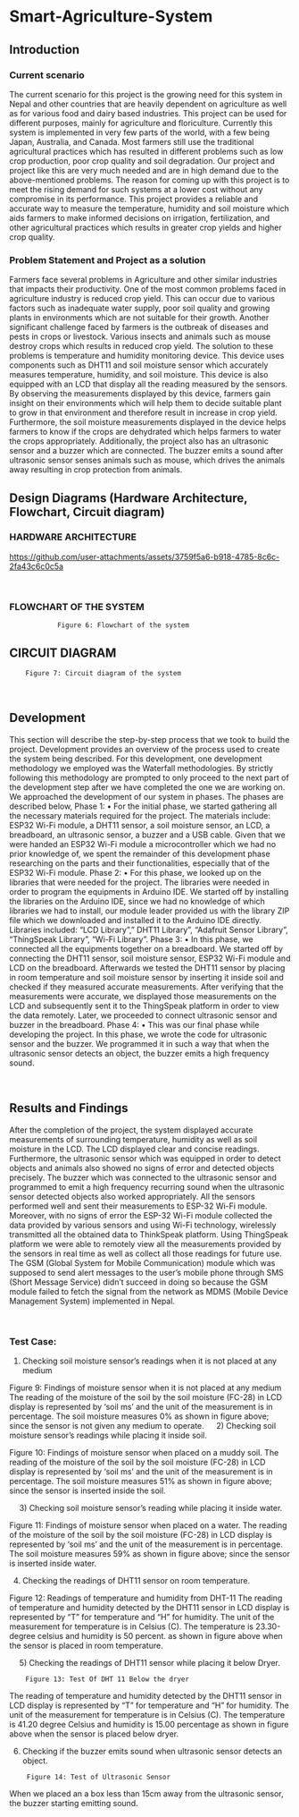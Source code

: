 # Smart-Agriculture-System
## Introduction
### Current scenario
The current scenario for this project is the growing need for this system in Nepal and other countries that are heavily dependent on agriculture as well as for various food and dairy based industries. This project can be used for different purposes, mainly for agriculture and floriculture. Currently this system is implemented in very few parts of the world, with a few being Japan, Australia, and Canada. Most farmers still use the traditional agricultural practices which has resulted in different problems such as low crop production, poor crop quality and soil degradation.
Our project and project like this are very much needed and are in high demand due to the above-mentioned problems. The reason for coming up with this project is to meet the rising demand for such systems at a lower cost without any compromise in its performance.  This project provides a reliable and accurate way to measure the temperature, humidity and soil moisture which aids farmers to make informed decisions on irrigation, fertilization, and other agricultural practices which results in greater crop yields and higher crop quality.

### Problem Statement and Project as a solution
Farmers face several problems in Agriculture and other similar industries that impacts their productivity. One of the most common problems faced in agriculture industry is reduced crop yield. This can occur due to various factors such as inadequate water supply, poor soil quality and growing plants in environments which are not suitable for their growth. Another significant challenge faced by farmers is the outbreak of diseases and pests in crops or livestock. Various insects and animals such as mouse destroy crops which results in reduced crop yield.
The solution to these problems is temperature and humidity monitoring device. This device uses components such as DHT11 and soil moisture sensor which accurately measures temperature, humidity, and soil moisture. This device is also equipped with an LCD that display all the reading measured by the sensors. By observing the measurements displayed by this device, farmers gain insight on their environments which will help them to decide suitable plant to grow in that environment and therefore result in increase in crop yield. Furthermore, the soil moisture measurements displayed in the device helps farmers to know if the crops are dehydrated which helps farmers to water the crops appropriately. Additionally, the project also has an ultrasonic sensor and a buzzer which are connected. The buzzer emits a sound after ultrasonic sensor senses animals such as mouse, which drives the animals away resulting in crop protection from animals.


## Design Diagrams (Hardware Architecture, Flowchart, Circuit diagram) 
### 	HARDWARE ARCHITECTURE
https://github.com/user-attachments/assets/3759f5a6-b918-4785-8c6c-2fa43c6c0c5a

















 
### FLOWCHART OF THE SYSTEM



 
				Figure 6: Flowchart of the system
## CIRCUIT DIAGRAM

 
		Figure 7: Circuit diagram of the system
 
## 	Development

This section will describe the step-by-step process that we took to build the project. Development provides an overview of the process used to create the system being described. For this development, one development methodology we employed was the Waterfall methodologies. By strictly following this methodology are prompted to only proceed to the next part of the development step after we have completed the one we are working on. We approached the development of our system in phases. The phases are described below,
Phase 1:
•	For the initial phase, we started gathering all the necessary materials required for the project. The materials include: ESP32 Wi-Fi module, a DHT11 sensor, a soil moisture sensor, an LCD, a breadboard, an ultrasonic sensor, a buzzer and a USB cable. Given that we were handed an ESP32 Wi-Fi module a microcontroller which we had no prior knowledge of, we spent the remainder of this development phase researching on the parts and their functionalities, especially that of the ESP32 Wi-Fi module. 
Phase 2:
•	For this phase, we looked up on the libraries that were needed for the project. The libraries were needed in order to program the equipments in Arduino IDE. We started off by installing the libraries on the Arduino IDE, since we had no knowledge of which libraries we had to install, our module leader provided us with the library ZIP file which we downloaded and installed it to the Arduino IDE directly. Libraries included: “LCD Library”,” DHT11 Library”, “Adafruit Sensor Library”, “ThingSpeak Library”, “Wi-Fi Library”. 
Phase 3:
•	In this phase, we connected all the equipments together on a breadboard. We started off by connecting the DHT11 sensor, soil moisture sensor, ESP32 Wi-Fi module and LCD on the breadboard. Afterwards we tested the DHT11 sensor by placing in room temperature and soil moisture sensor by inserting it inside soil and checked if they measured accurate measurements. After verifying that the measurements were accurate, we displayed those measurements on the LCD and subsequently sent it to the ThingSpeak platform in order to view the data remotely. Later, we proceeded to connect ultrasonic sensor and buzzer in the breadboard. 
Phase 4:
•	This was our final phase while developing the project. In this phase, we wrote the code for ultrasonic sensor and the buzzer. We programmed it in such a way that when the ultrasonic sensor detects an object, the buzzer emits a high frequency sound.

 
## Results and Findings
After the completion of the project, the system displayed accurate measurements of surrounding temperature, humidity as well as soil moisture in the LCD. The LCD displayed clear and concise readings. Furthermore, the ultrasonic sensor which was equipped in order to detect objects and animals also showed no signs of error and detected objects precisely. The buzzer which was connected to the ultrasonic sensor and programmed to emit a high frequency recurring sound when the ultrasonic sensor detected objects also worked appropriately. All the sensors performed well and sent their measurements to ESP-32 Wi-Fi module. Moreover, with no signs of error the ESP-32 Wi-Fi module collected the data provided by various sensors and using Wi-Fi technology, wirelessly transmitted all the obtained data to ThinkSpeak platform. Using ThingSpeak platform we were able to remotely view all the measurements provided by the sensors in real time as well as collect all those readings for future use. The GSM (Global System for Mobile Communication) module which was supposed to send alert messages to the user’s mobile phone through SMS (Short Message Service) didn’t succeed in doing so because the GSM module failed to fetch the signal from the network as MDMS (Mobile Device Management System) implemented in Nepal.

 
### Test Case:
1)	Checking soil moisture sensor’s readings when it is not placed at any medium
 
Figure 9: Findings of moisture sensor when it is not placed at any medium
The reading of the moisture of the soil by the soil moisture (FC-28) in LCD display is represented by ‘soil ms’ and the unit of the measurement is in percentage. The soil moisture measures 0% as shown in figure above; since the sensor is not given any medium to operate.
 
2) Checking soil moisture sensor’s readings while placing it inside soil.

 
Figure 10: Findings of moisture sensor when placed on a muddy soil.
The reading of the moisture of the soil by the soil moisture (FC-28) in LCD display is represented by ‘soil ms’ and the unit of the measurement is in percentage. The soil moisture measures 51% as shown in figure above; since the sensor is inserted inside the soil.

 
3) Checking soil moisture sensor’s reading while placing it inside water.
 
Figure 11: Findings of moisture sensor when placed on a water.
The reading of the moisture of the soil by the soil moisture (FC-28) in LCD display is represented by ‘soil ms’ and the unit of the measurement is in percentage. The soil moisture measures 59% as shown in figure above; since the sensor is inserted inside water.
 

4) Checking the readings of DHT11 sensor on room temperature.

 
Figure 12: Readings of temperature and humidity from DHT-11
The reading of temperature and humidity detected by the DHT11 sensor in LCD display is represented by “T” for temperature and “H” for humidity. The unit of the measurement for temperature is in Celsius (C). The temperature is 23.30-degree celsius and humidity is 50 percent. as shown in figure above when the sensor is placed in room temperature.


 
5) Checking the readings of DHT11 sensor while placing it below Dryer.

 
		Figure 13: Test Of DHT 11 Below the dryer
The reading of temperature and humidity detected by the DHT11 sensor in LCD display is represented by “T” for temperature and “H” for humidity. The unit of the measurement for temperature is in Celsius (C). The temperature is 41.20 degree Celsius and humidity is 15.00 percentage as shown in figure above when the sensor is placed below dryer.


6) Checking if the buzzer emits sound when ultrasonic sensor detects an object.
 
		Figure 14: Test of Ultrasonic Sensor
When we placed an a box less than  15cm away from the ultrasonic sensor, the buzzer starting emitting sound.
